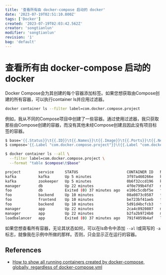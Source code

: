 ```yaml
---
title: '查看所有由 docker-compose 启动的 docker'
date: '2023-07-19T02:51:10.800Z'
tags: ['Docker']
created: '2023-07-19T02:03:42.562Z'
creator: 'songtianlun'
modifier: 'songtianlun'
revision: '1'
bag: 'default'
---
```


<!-- Exported from TiddlyWiki at 10:11, 22nd 七月 2023 -->

# 查看所有由 docker-compose 启动的 docker

Docker Compose会为其创建的每个容器添加标签。如果您想获取由Compose创建的所有容器，可以执行container ls并应用过滤器。

```bash
docker container ls --filter label=com.docker.compose.project
```

例如，我从不同的Compose项目中创建了一些容器。通过使用过滤器，我只获取那些由Compose创建的容器，而没有其他未经Compose创建且因此没有项目标签的容器。

```bash
$ base='{{.Status}}\t{{.ID}}\t{{.Names}}\t{{.Image}}\t{{.Ports}}\t{{.Networks}}\t{{.Mounts}}'
$ compose='{{.Label "com.docker.compose.project"}}\t{{.Label "com.docker.compose.service"}}'

$ docker container ls --all \
  --filter label=com.docker.compose.project \
  --format "table $compose\t$base"

project        service     STATUS                      CONTAINER ID   NAMES                IMAGE                   PORTS                                                                     NETWORKS               MOUNTS
kafka          kafka       Up 5 minutes                3f97a460266e   kafka_kafka_1        bitnami/kafka:3         0.0.0.0:9092->9092/tcp, :::9092->9092/tcp                                 kafka_default          kafka_kafka_da…,kafka_kafa_con…
kafka          zookeeper   Up 5 minutes                0b6f32ccd196   kafka_zookeeper_1    bitnami/zookeeper:3.7   2888/tcp, 3888/tcp, 0.0.0.0:2181->2181/tcp, :::2181->2181/tcp, 8080/tcp   kafka_default          kafka_zookeepe…
manager        db          Up 22 minutes               4f0e799b4fd7   manager_db_1         da2cb49d7a8d            5432/tcp                                                                  manager_default        0d667a0e48a280…
foo            db          Exited (0) 37 minutes ago   e106c5cdbf5e   foo_db_1             da2cb49d7a8d                                                                                      foo_default            5a87e93627b8f6…
foo            backend     Up 10 minutes               08a0873c0587   foo_backend_2        c316d5a335a5            80/tcp                                                                    foo_default            
foo            frontend    Up 10 minutes               be723bf41aeb   foo_frontend_1       c316d5a335a5            80/tcp                                                                    foo_default            
foo            backend     Up 10 minutes               5d91d4bcfcb3   foo_backend_1        c316d5a335a5            80/tcp                                                                    foo_default            
manager        app         Up 22 minutes               2ca4c0920807   manager_app_1        c316d5a335a5            80/tcp                                                                    manager_default        
manager        app         Up 22 minutes               b2fa2b9724b0   manager_app_2        c316d5a335a5            80/tcp                                                                    manager_default        
loadbalancer   app         Exited (0) 37 minutes ago   791f4059b4af   loadbalancer_app_1   c316d5a335a5                                                                                      loadbalancer_default
```

如果您想查看所有容器，无论其状态如何，可以在ls命令中添加 `--al` l或简写的 `-a` 标志，就像我在示例中所做的那样。否则，只会显示正在运行的容器。

## References

* [How to show all running containers created by docker-compose, globally, regardless of docker-compose.yml](https://stackoverflow.com/questions/70915151/how-to-show-all-running-containers-created-by-docker-compose-globally-regardle)